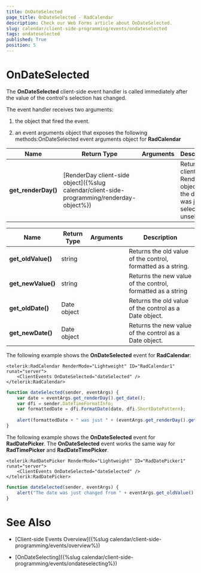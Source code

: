 ```yaml
---
title: OnDateSelected
page_title: OnDateSelected - RadCalendar
description: Check our Web Forms article about OnDateSelected.
slug: calendar/client-side-programming/events/ondateselected
tags: ondateselected
published: True
position: 5
---
```


# OnDateSelected



The **OnDateSelected** client-side event handler is called immediately after the value of the control's selection has changed.


The event handler receives two arguments:

1. the object that fired the event.

1. an event arguments object that exposes the following methods:OnDateSelected event arguments object for **RadCalendar**


| Name | Return Type | Arguments | Description |
| ------ | ------ | ------ | ------ |
| **get_renderDay()** |[RenderDay client-side object]({%slug calendar/client-side-programming/renderday-object%})||Returns the client-side RenderDay object for the day that was just selected or unselected.|OnDateSelected event arguments object for **RadDatePicker**, **RadTimePicker** and**RadDateTimePicker**


| Name | Return Type | Arguments | Description |
| ------ | ------ | ------ | ------ |
| **get_oldValue()** |string||Returns the old value of the control, formatted as a string.|
| **get_newValue()** |string||Returns the new value of the control, formatted as a string|
| **get_oldDate()** |Date object||Returns the old value of the control as a Date object.|
| **get_newDate()** |Date object||Returns the new value of the control as a Date object.|

The following example shows the **OnDateSelected** event for **RadCalendar**:

````ASPNET
<telerik:RadCalendar RenderMode="Lightweight" ID="RadCalendar1" runat="server">
    <ClientEvents OnDateSelected="dateSelected" />
</telerik:RadCalendar>			
````
````JavaScript
function dateSelected(sender, eventArgs) {
	var date = eventArgs.get_renderDay().get_date();
	var dfi = sender.DateTimeFormatInfo;
	var formattedDate = dfi.FormatDate(date, dfi.ShortDatePattern);
	
	alert(formattedDate + " was just " + (eventArgs.get_renderDay().get_isSelected() ? "selected. " : "unselected. "));
}
````


The following example shows the **OnDateSelected** event for **RadDatePicker**. The **OnDateSelected** event works the same way for **RadTimePicker** and **RadDateTimePicker**.

````ASPNET
<telerik:RadDatePicker RenderMode="Lightweight" ID="RadDatePicker1" runat="server">
    <ClientEvents OnDateSelected="dateSelected" />
</telerik:RadDatePicker>		
````
````JavaScript
function dateSelected(sender, eventArgs) {
	alert("The date was just changed from " + eventArgs.get_oldValue() + " to " + eventArgs.get_newValue());
}
````


# See Also

 * [Client-side Events Overview]({%slug calendar/client-side-programming/events/overview%})
 
 * [OnDateSelecting]({%slug calendar/client-side-programming/events/ondateselecting%})

